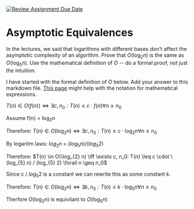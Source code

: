 [![Review Assignment Due Date](https://classroom.github.com/assets/deadline-readme-button-24ddc0f5d75046c5622901739e7c5dd533143b0c8e959d652212380cedb1ea36.svg)](https://classroom.github.com/a/fbkbKZ5N)
# Asymptotic Equivalences

In the lectures, we said that logarithms with different bases don't affect the
asymptotic complexity of an algorithm. Prove that $O(\log_{2} n)$ is the same as
$O(\log_{5} n)$. Use the mathematical definition of $O$ -- do a formal proof,
not just the intuition.

I have started with the formal definition of $O$ below. Add your answer to this
markdown file. [This
page](https://docs.github.com/en/get-started/writing-on-github/working-with-advanced-formatting/writing-mathematical-expressions)
might help with the notation for mathematical expressions.

$T(n) \in O(f(n)) \iff \exists c, n_0: T(n) \leq c \cdot f(n) \forall n \geq n_0$

Assume f(n) = $\log_{2} n$

Therefore: $T(n) \in O(\log_{2} n) \iff \exists c, n_0: T(n) \leq c \cdot \log_{2} n \forall n \geq n_0$

By logaritm laws: $log_{2} n$ = $(log_{5} n) / (log_{5} 2)$

Therefore: $T(n) \in O(\log_{2} n) \iff \exists c, n_0: T(n) \leq c \cdot \(log_{5} n) / (log_{5} 2) \forall n \geq n_0$

Since c / $log_{5} 2$ is a constant we can rewrite this as some constant k.

Therefore: $T(n) \in O(\log_{2} n) \iff \exists k, n_0: T(n) \leq k \cdot \log_{5} n \forall n \geq n_0$

Therfore $O(\log_{2} n)$ is equivilant to $O(\log_{5} n)$
